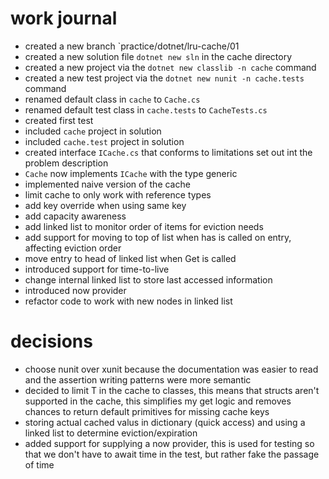 # work journal

- created a new branch `practice/dotnet/lru-cache/01
- created a new solution file `dotnet new sln` in the cache directory
- created a new project via the `dotnet new classlib -n cache` command
- created a new test project via the `dotnet new nunit -n cache.tests` command
- renamed default class in `cache` to `Cache.cs`
- renamed default test class in `cache.tests` to `CacheTests.cs`
- created first test
- included `cache` project in solution
- included `cache.test` project in solution
- created interface `ICache.cs` that conforms to limitations set out int the problem description
- `Cache` now implements `ICache` with the type generic
- implemented naive version of the cache
- limit cache to only work with reference types
- add key override when using same key
- add capacity awareness
- add linked list to monitor order of items for eviction needs
- add support for moving to top of list when has is called on entry, affecting eviction order
- move entry to head of linked list when Get is called
- introduced support for time-to-live
- change internal linked list to store last accessed information
- introduced now provider
- refactor code to work with new nodes in linked list


# decisions

- choose nunit over xunit because the documentation was easier to read and the assertion writing patterns were more semantic
- decided to limit T in the cache to classes, this means that structs aren't supported in the cache, this simplifies my get logic and removes chances to return default primitives for missing cache keys
- storing actual cached valus in dictionary (quick access) and using a linked list to determine eviction/expiration
- added support for supplying a now provider, this is used for testing so that we don't have to await time in the test, but rather fake the passage of time